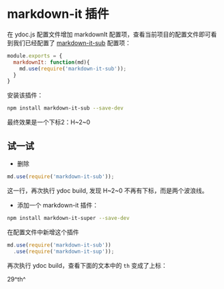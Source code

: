 # markdown-it 插件

在 ydoc.js 配置文件增加 markdownIt 配置项，查看当前项目的配置文件即可看到我们已经配置了 [markdown-it-sub](https://github.com/markdown-it/markdown-it-sub) 配置项：

``` js
module.exports = {
  markdownIt: function(md){
    md.use(require('markdown-it-sub'));
  }
}
```

安装该插件：

``` bash
npm install markdown-it-sub --save-dev
```

最终效果是一个下标2：H~2~0

## 试一试

- 删除
``` js
md.use(require('markdown-it-sub'));
```

这一行，再次执行 ydoc build, 发现 H~2~0 不再有下标，而是两个波浪线。


- 添加一个 markdown-it 插件：
``` bash
npm install markdown-it-super --save-dev
```
在配置文件中新增这个插件
``` js
md.use(require('markdown-it-sub'))
  .use(require('markdown-it-sup'));
```
再次执行 ydoc build，查看下面的文本中的 ```th``` 变成了上标：

29^th^